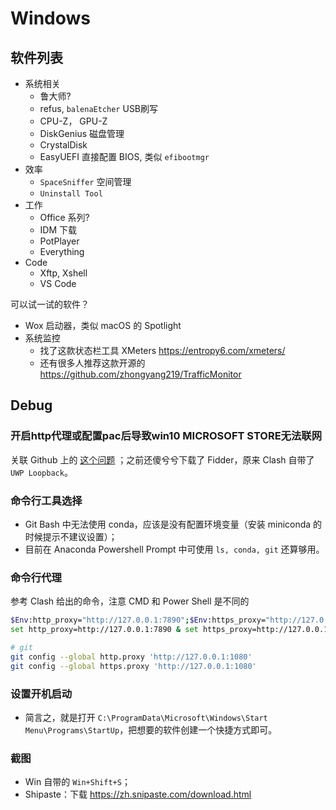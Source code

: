 # Windows

## 软件列表

- 系统相关
    - 鲁大师?
    - refus, `balenaEtcher` USB刷写
    - CPU-Z， GPU-Z
    - DiskGenius 磁盘管理
    - CrystalDisk
    - EasyUEFI 直接配置 BIOS, 类似 `efibootmgr`
- 效率
    - `SpaceSniffer` 空间管理
    - `Uninstall Tool`
- 工作
    - Office 系列?
    - IDM 下载
    - PotPlayer
    - Everything
- Code
    - Xftp, Xshell
    - VS Code

可以试一试的软件？

- Wox 启动器，类似 macOS 的 Spotlight
- 系统监控
    - 找了这款状态栏工具 XMeters <https://entropy6.com/xmeters/>
    - 还有很多人推荐这款开源的 <https://github.com/zhongyang219/TrafficMonitor>

## Debug

### 开启http代理或配置pac后导致win10 MICROSOFT STORE无法联网

关联 Github 上的 [这个问题](https://github.com/2dust/v2rayN/issues/1083) ；之前还傻兮兮下载了 Fidder，原来 Clash 自带了 `UWP Loopback`。

### 命令行工具选择

- Git Bash 中无法使用 conda，应该是没有配置环境变量（安装 miniconda 的时候提示不建议设置）；
- 目前在 Anaconda Powershell Prompt 中可使用 `ls, conda, git` 还算够用。

### 命令行代理

参考 Clash 给出的命令，注意 CMD 和 Power Shell 是不同的

```bash
$Env:http_proxy="http://127.0.0.1:7890";$Env:https_proxy="http://127.0.0.1:7890"
set http_proxy=http://127.0.0.1:7890 & set https_proxy=http://127.0.0.1:7890

# git
git config --global http.proxy 'http://127.0.0.1:1080'
git config --global https.proxy 'http://127.0.0.1:1080'
```

### 设置开机启动

- 简言之，就是打开 `C:\ProgramData\Microsoft\Windows\Start Menu\Programs\StartUp`，把想要的软件创建一个快捷方式即可。

### 截图

- Win 自带的 `Win+Shift+S`；
- Shipaste：下载 <https://zh.snipaste.com/download.html>
